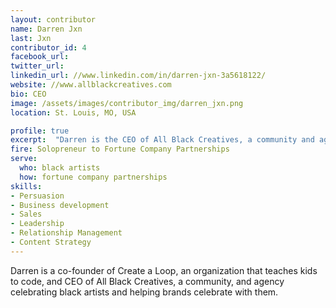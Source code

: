 ```yaml
---
layout: contributor
name: Darren Jxn
last: Jxn
contributor_id: 4
facebook_url: 
twitter_url: 
linkedin_url: //www.linkedin.com/in/darren-jxn-3a5618122/
website: //www.allblackcreatives.com
bio: CEO
image: /assets/images/contributor_img/darren_jxn.png
location: St. Louis, MO, USA

profile: true
excerpt:  "Darren is the CEO of All Black Creatives, a community and agency. Career Path: Solopreneur to Fortune Company Partnerships"
fire: Solopreneur to Fortune Company Partnerships
serve:
  who: black artists
  how: fortune company partnerships
skills:
- Persuasion
- Business development
- Sales
- Leadership
- Relationship Management
- Content Strategy
---
```


Darren is a co-founder of Create a Loop, an organization that teaches kids to code, and CEO of All Black Creatives, a community, and agency celebrating black artists and helping brands celebrate with them. 